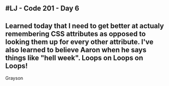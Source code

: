 #LJ - Code 201 - Day 6
----
Learned today that I need to get better at actualy remembering CSS attributes as opposed to 
looking them up for every other attribute. I've also learned to believe Aaron when he says things like "hell week". Loops on Loops on Loops!
-
Grayson